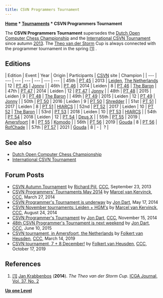 ```yaml
---
title: CSVN Programmers Tournament
---
```

**[Home](Home "Home") * [Tournaments](Tournaments_and_Matches "Tournaments and Matches") * CSVN Programmers Tournament**

The **CSVN Programmers Tournament** supersedes the [Dutch Open Computer Chess Championship](Dutch_Open_Computer_Chess_Championship "Dutch Open Computer Chess Championship") and the [International CSVN Tournament](International_CSVN_Tournament "International CSVN Tournament") since autumn [2013](Timeline#2013 "Timeline"). The [Theo van der Storm](Theo_van_der_Storm "Theo van der Storm") Cup is always connected with the programmer tournament in the spring <a id="cite-note-1" href="#cite-ref-1">[1]</a> .

## Editions

|  Edition
|  Event
|  Year
|  Origin
|  Participants
| [CSVN](CSVN "CSVN") site
|  Champion
|
| --- | --- | --- | --- | --- | --- | --- |
|  45th
| [PT 45](PT_45 "PT 45") |  2013
| [Leiden](https://en.wikipedia.org/wiki/Leiden), [The Netherlands](https://en.wikipedia.org/wiki/Netherlands) |  12
| [PT 45](http://www.computerschaak.nl/pt45) | [Jonny](Jonny "Jonny") |
|  46th
| [PT 46](PT_46 "PT 46") |  2014
|  Leiden
|  8
| [PT 46](http://www.computerschaak.nl/nieuws-mainmenu-28/51-toernooien/647-the-baron-wins-pt46) | [The Baron](The_Baron "The Baron") |
|  47th
| [PT 47](PT_47 "PT 47") |  2014
|  Leiden
|  12
| [PT 47](http://www.computerschaak.nl/pt47-round-1) | [Jonny](Jonny "Jonny") |
|  48th
| [PT 48](PT_48 "PT 48") |  2015
|  Leiden
|  9
| [PT 48](http://www.computerschaak.nl/index.php/nieuws/51-toernooien/692-48th-pt-2015-leiden-list-of-participants-2) | [The Baron](The_Baron "The Baron") |
|  49th
| [PT 49](PT_49 "PT 49") |  2015
|  Leiden
|  12
| [PT 49](http://www.csvn.nl/index.php/nieuws/51-toernooien/714-49th-pt-2015-leiden-list-of-participants) | [Jonny](Jonny "Jonny") |
|  50th
| [PT 50](PT_50 "PT 50") |  2016
|  Leiden
|  9
| [PT 50](http://www.csvn.nl/index.php/nieuws/51-toernooien/734-50th-pt-2016-leiden-list-of-participants) | [Shredder](Shredder "Shredder") |
|  51st
| [PT 51](PT_51 "PT 51") |  2017
|  Leiden
|  8
| [PT 51](http://www.csvn.nl/index.php/nieuws/51-toernooien/756-51th-pt-2017-leiden-list-of-participants) | [HIARCS](HIARCS "HIARCS") |
|  52nd
| [PT 52](PT_52 "PT 52") |  2017
|  Leiden
|  10
| [PT 52](http://csvn.nl/index.php/nieuws/51-toernooien/774-52nd-pt-2017-leiden-list-of-participants) | [The Baron](The_Baron "The Baron") |
|  53rd
| [PT 53](PT_53 "PT 53") |  2018
|  Leiden
|  10
| [PT 53](https://csvn.nl/index.php/historie/programmeurstoernooien/805-csvn-53th-programmer-tournament-2) | [HIARCS](HIARCS "HIARCS") |
|  54th
| [PT 54](PT_54 "PT 54") |  2018
|  Leiden
|  12
| [PT 54](https://www.csvn.nl/index.php/historie/programmeurstoernooien/814-csvn-54th-programmer-tournament-3) | [Deus X](Deus_X "Deus X") |
|  55th
| [PT 55](PT_55 "PT 55") |  2019
| [Amersfoort](https://en.wikipedia.org/wiki/Amersfoort) |  8
| [PT 55](https://csvn.nl/index.php/nieuws/51-toernooien/830-55th-programmer-tournament-ranking) | [Komodo](Komodo "Komodo") |
|  56th
| [PT 56](PT_56 "PT 56") |  2019
| [Gouda](https://en.wikipedia.org/wiki/Gouda,_South_Holland) |  8
| [PT 56](https://csvn.nl/index.php/historie/programmeurstoernooien/854-56e-programmeurstournooi-de-foto-s-en-meer) | [RofChade](RofChade "RofChade") |
|  57th
| [PT 57](index.php?title=PT_57&action=edit&redlink=1 "PT 57 (page does not exist)") |  2021
| [Gouda](https://en.wikipedia.org/wiki/Gouda,_South_Holland) |  8
|  -
|  ?
|

## See also

- [Dutch Open Computer Chess Championship](Dutch_Open_Computer_Chess_Championship "Dutch Open Computer Chess Championship")
- [International CSVN Tournament](International_CSVN_Tournament "International CSVN Tournament")

## Forum Posts

- [CSVN Autumn Tournament](http://www.talkchess.com/forum/viewtopic.php?t=49432) by [Richard Pijl](Richard_Pijl "Richard Pijl"), [CCC](CCC "CCC"), September 23, 2013
- [CSVN Programmers' Tournaments May 2014](http://www.talkchess.com/forum/viewtopic.php?t=51761) by [Marcel van Kervinck](Marcel_van_Kervinck "Marcel van Kervinck"), [CCC](CCC "CCC"), March 27, 2014
- [CSVN Programmer's Tournament is underway](http://www.talkchess.com/forum/viewtopic.php?t=52344) by [Jon Dart](Jon_Dart "Jon Dart"), May 17, 2014
- [CSVN November tournaments: Leiden + HGM's](http://www.talkchess.com/forum/viewtopic.php?t=53422) by [Marcel van Kervinck](Marcel_van_Kervinck "Marcel van Kervinck"), [CCC](CCC "CCC"), August 24, 2014
- [CSVN Programmer's Tournament](http://www.talkchess.com/forum/viewtopic.php?t=54351) by [Jon Dart](Jon_Dart "Jon Dart"), [CCC](CCC "CCC"), November 15, 2014
- [48th CSVN Programmer's Tournament is next weekend](http://www.talkchess.com/forum/viewtopic.php?t=56645) by [Jon Dart](Jon_Dart "Jon Dart"), [CCC](CCC "CCC"), June 10, 2015
- [CSVN tournament, in Amersfoort, the Netherlands](http://www.talkchess.com/forum3/viewtopic.php?f=2&t=70198) by [Folkert van Heusden](Folkert_van_Heusden "Folkert van Heusden"), [CCC](CCC "CCC"), March 14, 2019
- [CSVN tournament, 7 + 8 December!](http://www.talkchess.com/forum3/viewtopic.php?f=2&t=72100) by [Folkert van Heusden](Folkert_van_Heusden "Folkert van Heusden"), [CCC](CCC "CCC"), October 17, 2019

## References

1. <a id="cite-ref-1" href="#cite-note-1">[1]</a> [Jan Krabbenbos](Jan_Krabbenbos "Jan Krabbenbos") (**2014**). *The Theo van der Storm Cup*. [ICGA Journal, Vol. 37, No. 2](ICGA_Journal#37_2 "ICGA Journal")

**[Up one Level](Tournaments_and_Matches "Tournaments and Matches")**


